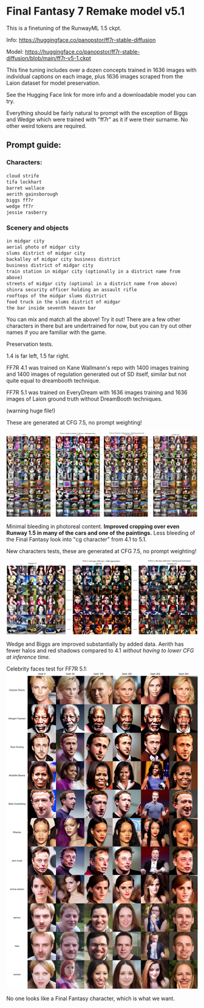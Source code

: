 
# Final Fantasy 7 Remake model v5.1
This is a finetuning of the RunwayML 1.5 ckpt. 

Info: https://huggingface.co/panopstor/ff7r-stable-diffusion

Model: https://huggingface.co/panopstor/ff7r-stable-diffusion/blob/main/ff7r-v5-1.ckpt

This fine tuning includes over a dozen concepts trained in 1636 images with individual captions on each image, plus 1636 images scraped from the Laion dataset for model preservation. 

See the Hugging Face link for more info and a downloadable model you can try.

Everything should be fairly natural to prompt with the exception of Biggs and Wedge which were trained with "ff7r" as it if were their surname.  No other weird tokens are required.

## Prompt guide:

### Characters:

    cloud strife
    tifa lockhart
    barret wallace
    aerith gainsborough
    biggs ff7r
    wedge ff7r
    jessie rasberry

### Scenery and objects

    in midgar city
    aerial photo of midgar city
    slums district of midgar city
    backalley of midgar city business district
    business district of midgar city
    train station in midgar city (optionally in a district name from above)
    streets of midgar city (optional in a district name from above)
    shinra security officer holding an assault rifle
    rooftops of the midgar slums district
    food truck in the slums district of midgar
    the bar inside seventh heaven bar

You can mix and match all the above!  Try it out!  There are a few other characters in there but are undertrained for now, but you can try out other names if you are familiar with the game.

Preservation tests.

1.4 is far left, 1.5 far right.

FF7R 4.1 was trained on Kane Wallmann's repo with 1400 images training and 1400 images of regulation generated out of SD itself, similar but not quite equal to dreambooth technique.

FF7R 5.1 was trained on EveryDream with 1636 images training and 1636 images of Laion ground truth without DreamBooth techniques.

(warning huge file!)

These are generated at CFG 7.5, no prompt weighting!

![a](./demo/mega_test01_thumb.jpg)

Minimal bleeding in photoreal content. **Improved cropping over even Runway 1.5 in many of the cars and one of the paintings.**  Less bleeding of the Final Fantasy look into "cg character" from 4.1 to 5.1.

New characters tests, these are generated at CFG 7.5, no prompt weighting!

![a](./demo/mega_test_characters01_sm.jpg)

Wedge and Biggs are improved substantially by added data.  Aerith has fewer halos and red shadows compared to 4.1 *without having to lower CFG at inference time.*

Celebrity faces test for FF7R 5.1:
![b](./demo/celeb_test_ff7r51.jpg)

No one looks like a Final Fantasy character, which is what we want.